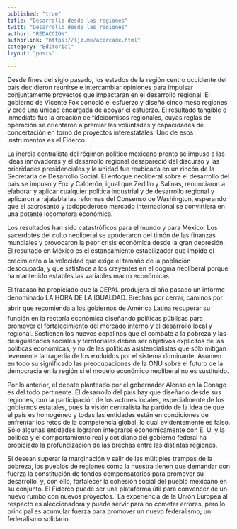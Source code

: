 ```yaml
---
published: "true"
title: "Desarrollo desde las regiones"
twitt: "Desarrollo desde las regiones"
author: "REDACCION"
authorlink: "https://ljz.mx/acercade.html"
category: "Editorial"
layout: "posts"

---
```



  Desde fines del siglo pasado, los estados de la región centro occidente del país decidieron reunirse e intercambiar opiniones para impulsar conjuntamente proyectos que impactaran en el desarrollo regional. El gobierno de Vicente Fox conoció el esfuerzo y diseñó cinco meso regiones y creó una unidad encargada de apoyar el esfuerzo. El resultado tangible e inmediato fue la creación de fideicomisos regionales, cuyas reglas de operación se orientaron a premiar las voluntades y capacidades de concertación en torno de proyectos interestatales. Uno de esos instrumentos es el Fiderco.



  La inercia centralista del régimen político mexicano pronto se impuso a las ideas innovadoras y el desarrollo regional desapareció del discurso y las prioridades presidenciales y la unidad fue reubicada en un rincón de la Secretaría de Desarrollo Social. El enfoque neoliberal sobre el desarrollo del país se impuso y Fox y Calderón, igual que Zedillo y Salinas, renunciaron a elaborar y aplicar cualquier política industrial y de desarrollo regional y aplicaron a rajatabla las reformas del Consenso de Washington, esperando que el sacrosanto y todopoderoso mercado internacional se convirtiera en una potente locomotora económica.



  Los resultados han sido catastróficos para el mundo y para México. Los sacerdotes del culto neoliberal se apoderaron del timón de las finanzas mundiales y provocaron la peor crisis económica desde la gran depresión. El resultado en México es el estancamiento estabilizador que impide el crecimiento a la velocidad que exige el tamaño de la población desocupada, y que satisface a los creyentes en el dogma neoliberal porque ha mantenido estables las variables macro económicas.



  El fracaso ha propiciado que la CEPAL produjera el año pasado un informe denominado LA HORA DE LA IGUALDAD. Brechas por cerrar, caminos por abrir que recomienda a los gobiernos de América Latina recuperar su función en la rectoría económica diseñando políticas públicas para promover el fortalecimiento del mercado interno y el desarrollo local y regional. Sostienen los nuevos cepalinos que el combate a la pobreza y las desigualdades sociales y territoriales deben ser objetivos explícitos de las políticas económicas, y no de las políticas asistencialistas que sólo mitigan levemente la tragedia de los excluidos por el sistema dominante. Asumen en todo su significado las preocupaciones de la ONU sobre el futuro de la democracia en la región si el modelo económico neoliberal no es sustituido.



  Por lo anterior, el debate planteado por el gobernador Alonso en la Conago es del todo pertinente. El desarrollo del país hay que diseñarlo desde sus regiones, con la participación de los actores locales, especialmente de los gobiernos estatales, pues la visión centralista ha partido de la idea de que el país es homogéneo y todas las entidades están en condiciones de enfrentar los retos de la competencia global, lo cual evidentemente es falso. Sólo algunas entidades lograron integrarse económicamente con E. U. y la política y el comportamiento real y cotidiano del gobierno federal ha propiciado la profundización de las brechas entre las distintas regiones.



  Si desean superar la marginación y salir de las múltiples trampas de la pobreza, los pueblos de regiones como la nuestra tienen que demandar con fuerza la constitución de fondos compensatorios para promover su desarrollo  y, con ello, fortalecer la cohesión social del pueblo mexicano en su conjunto. El Fiderco puede ser una plataforma útil para convencer de un nuevo rumbo con nuevos proyectos.  La experiencia de la Unión Europea al respecto es aleccionadora y puede servir para no cometer errores, pero lo principal es acumular fuerza para promover un nuevo federalismo; un federalismo solidario.



   

